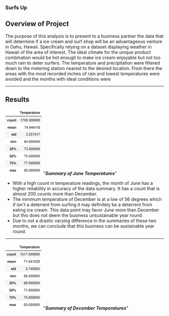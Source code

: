 ### Surfs Up

## __Overview of Project__

The purpose of this analysis is to present to a business partner the data that will determine if a ice cream and surf shop will be an
advantageous venture in Oahu, Hawaii. Specifically relying on a dataset displaying weather in Hawaii of the area of interest. The ideal
climate for the unique product combination would be hot enough to make ice cream enjoyable but not too much rain to deter surfers. The 
temperature and precipitation were filtered down to the metering station nearest to the desired location. From there the areas with the 
most recorded inches of rain and lowest temperatures were avoided and the months with ideal conditions were

---

## __Results__

![logo](https://github.com/DONtheGREAT/Surfs_up/blob/main/june_summary.PNG) "***Summary of June Temperatures***"

- With a high count in temperature readings, the month of June has a higher reliability in accuracy of the data summary. It has a count that 
is almost 200 counts more than December.
- The minimum temperature of December is at a low of 56 degrees which if isn't a deterrent from surfing it may definitely be a deterrent from 
eating ice cream. This data point may favor June more than December but this does not deem the business unsustainable year round.
- Due to not a drastic varying difference in the summaries of these two months, we can conclude that this business can be sustainable 
year round.

---
![logo](https://github.com/DONtheGREAT/Surfs_up/blob/main/december_summary.PNG) "***Summary of December Temperatures***"

